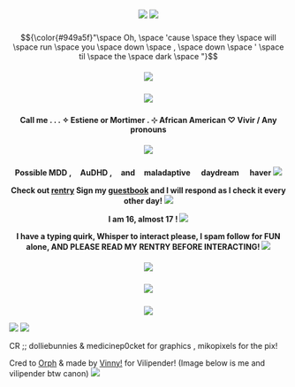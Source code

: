 <h5 align="center">
<img src="https://64.media.tumblr.com/65521aab1911ae652dc05e965b30e67e/57979cd21bfdeb89-64/s1280x1920/42890f91512a57a6fc1deecc3e47a71e8b55c443.pnj"/>
<img src="https://64.media.tumblr.com/51f2e638f62b82d1b2629f7070372e29/57979cd21bfdeb89-f1/s2048x3072/b5962a88386faedf81ae7a8d2081d4671e0e0c13.pnj"/>

</h5>

$${\color{#949a5f}"\space Oh, \space 'cause \space they \space will \space run \space you \space down \space , \space down \space ' \space til \space the \space dark \space "}$$

<h5 align="center">
<img src="https://64.media.tumblr.com/8ddbf550f59270be082c5ac4911c2598/038b5d1fbc72f290-c9/s400x600/948e6b4c7aed1ebe79ef7d87a7465c023a63cb8b.gifv"/>
</h5>

<h5 align="center">
<img src="https://64.media.tumblr.com/458bc1d0c16a7bcabe2290d1cd21e21a/57979cd21bfdeb89-8f/s1280x1920/756ddcc9734ca5cc08df114014951e18f16d62df.pnj"/>
</h5> 

<h4 align="center">
Call me . . . ✧ Estiene or Mortimer . ⊹ African American ♡ Vivir / Any pronouns
</h4> 
<h5 align="center">
<img src="https://64.media.tumblr.com/4fedefb7b51de96194628b139e60ea52/bbdd527784ad917b-14/s500x750/5bb0168e945f8937b5530362da841cb1db0c6831.pnj"/>
</h5>  
<h4 align="center">

Possible MDD , ㅤAuDHD , ㅤand ㅤmaladaptive ㅤ daydream ㅤ haver <img src="https://wilardo.crd.co/assets/images/gallery02/d5b7d47e_original.gif?v=d0e71742"/>

Check out [rentry](https://rentry.co/noirescence) 
Sign my [guestbook](https://villyth.123guestbook.com/) and I will respond as I check it every other day! <img src="http://i171.photobucket.com/albums/u300/ferny-dust/sozai/bullets/91.gif"/>

I am 16, almost 17 ! <img src="https://wilardo.crd.co/assets/images/gallery04/a5ea13f7.gif?v=587f0c5f"/>

I have a typing quirk, Whisper to interact please, I spam follow for FUN alone, AND PLEASE READ MY RENTRY BEFORE INTERACTING! <img src="https://64.media.tumblr.com/e30fdc7a5482152c477a611be8ad1890/83935b1f3fe89671-93/s75x75_c1/cb23f8ac33ae6bdf6845a87f2e3486e52c47b821.gifv"/>
</h4> 

<h5 align="center">
<img src="https://64.media.tumblr.com/c096d3d0aaaf957d012c2c4bf113f428/57979cd21bfdeb89-97/s1280x1920/77462383bc01f2796f473460af2537d2a98a456b.pnj"/>
</h5>

<h5 align="center">
<img src="https://64.media.tumblr.com/8ddbf550f59270be082c5ac4911c2598/038b5d1fbc72f290-c9/s400x600/948e6b4c7aed1ebe79ef7d87a7465c023a63cb8b.gifv"/>
</h5>

<p align ="center">
<img src="https://64.media.tumblr.com/57fa8f970b7391d27f946d020b81897d/bbdd527784ad917b-9d/s500x750/8668dbf4709c040388aef49fe1e5a0986c2ca76f.pnj.gif"/>
</h5>  
</p>

<img src="https://64.media.tumblr.com/7c1630edf11ad51871a5f87ee46f40bd/57979cd21bfdeb89-84/s2048x3072/23f37fd834d0b47334fb11101312c5c500b3ca22.pnj"/>
<img src="https://64.media.tumblr.com/65521aab1911ae652dc05e965b30e67e/57979cd21bfdeb89-64/s1280x1920/42890f91512a57a6fc1deecc3e47a71e8b55c443.pnj"/>

CR ;; dolliebunnies & medicinep0cket for graphics , mikopixels for the pix!

Cred to [Orph](https://github.com/Ovrpheus) & made by [Vinny!](https://github.com/Villyth) for Vilipender! (Image below is me and vilipender btw canon)
<img src="https://64.media.tumblr.com/36b709b015c7120f371a1afe0d11b91e/80d785fe68d34d09-0e/s2048x3072/474f33ab77563b15ddb23df9eefb8dfdd3619aad.pnj"/>
